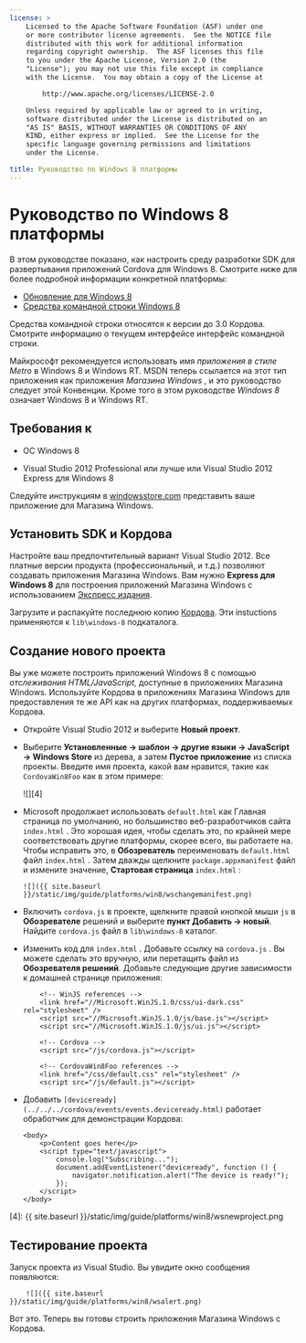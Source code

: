 ```yaml
---
license: >
    Licensed to the Apache Software Foundation (ASF) under one
    or more contributor license agreements.  See the NOTICE file
    distributed with this work for additional information
    regarding copyright ownership.  The ASF licenses this file
    to you under the Apache License, Version 2.0 (the
    "License"); you may not use this file except in compliance
    with the License.  You may obtain a copy of the License at

        http://www.apache.org/licenses/LICENSE-2.0

    Unless required by applicable law or agreed to in writing,
    software distributed under the License is distributed on an
    "AS IS" BASIS, WITHOUT WARRANTIES OR CONDITIONS OF ANY
    KIND, either express or implied.  See the License for the
    specific language governing permissions and limitations
    under the License.

title: Руководство по Windows 8 платформы
---
```


# Руководство по Windows 8 платформы

В этом руководстве показано, как настроить среду разработки SDK для развертывания приложений Cordova для Windows 8. Смотрите ниже для более подробной информации конкретной платформы:

*   [Обновление для Windows 8](upgrading.html)
*   [Средства командной строки Windows 8](tools.html)

Средства командной строки относятся к версии до 3.0 Кордова. Смотрите информацию о текущем интерфейсе интерфейс командной строки.

Майкрософт рекомендуется использовать имя *приложения в стиле Metro* в Windows 8 и Windows RT. MSDN теперь ссылается на этот тип приложения как приложения *Магазина Windows* , и это руководство следует этой Конвенции. Кроме того в этом руководстве *Windows 8* означает Windows 8 и Windows RT.

## Требования к

*   ОС Windows 8

*   Visual Studio 2012 Professional или лучше или Visual Studio 2012 Express для Windows 8

Следуйте инструкциям в [windowsstore.com][1] представить ваше приложение для Магазина Windows.

 [1]: http://www.windowsstore.com/

## Установить SDK и Кордова

Настройте ваш предпочтительный вариант Visual Studio 2012. Все платные версии продукта (профессиональный, и т.д.) позволяют создавать приложения Магазина Windows. Вам нужно **Express для Windows 8** для построения приложений Магазина Windows с использованием [Экспресс издания][2].

 [2]: http://www.microsoft.com/visualstudio/eng/products/visual-studio-express-products

Загрузите и распакуйте последнюю копию [Кордова][3]. Эти instuctions применяются к `lib\windows-8` подкаталога.

 [3]: http://phonegap.com/download

## Создание нового проекта

Вы уже можете построить приложений Windows 8 с помощью *отслеживания HTML/JavaScript,* доступные в приложениях Магазина Windows. Используйте Кордова в приложениях Магазина Windows для предоставления те же API как на других платформах, поддерживаемых Кордова.

*   Откройте Visual Studio 2012 и выберите **Новый проект**.

*   Выберите **Установленные → шаблон → другие языки → JavaScript → Windows Store** из дерева, а затем **Пустое приложение** из списка проекты. Введите имя проекта, какой вам нравится, такие как `CordovaWin8Foo` как в этом примере:
    
    ![][4]

*   Microsoft продолжает использовать `default.html` как Главная страница по умолчанию, но большинство веб-разработчиков сайта `index.html` . Это хорошая идея, чтобы сделать это, по крайней мере соответствовать другие платформы, скорее всего, вы работаете на. Чтобы исправить это, в **Обозреватель** переименовать `default.html` файл `index.html` . Затем дважды щелкните `package.appxmanifest` файл и измените значение, **Стартовая страница** `index.html` :
    
        ![]({{ site.baseurl }}/static/img/guide/platforms/win8/wschangemanifest.png)
        

*   Включить `cordova.js` в проекте, щелкните правой кнопкой мыши `js` в **Обозревателе** решений и выберите **пункт Добавить → новый**. Найдите `cordova.js` файл в `lib\windows-8` каталог.

*   Изменить код для `index.html` . Добавьте ссылку на `cordova.js` . Вы можете сделать это вручную, или перетащить файл из **Обозревателя решений**. Добавьте следующие другие зависимости к домашней странице приложения:
    
            <!-- WinJS references -->
            <link href="//Microsoft.WinJS.1.0/css/ui-dark.css" rel="stylesheet" />
            <script src="//Microsoft.WinJS.1.0/js/base.js"></script>
            <script src="//Microsoft.WinJS.1.0/js/ui.js"></script>
        
            <!-- Cordova -->
            <script src="/js/cordova.js"></script>
        
            <!-- CordovaWin8Foo references -->
            <link href="/css/default.css" rel="stylesheet" />
            <script src="/js/default.js"></script>
        

*   Добавить `[deviceready](../../../cordova/events/events.deviceready.html)` работает обработчик для демонстрации Кордова:
    
        <body>
            <p>Content goes here</p>
            <script type="text/javascript">
                console.log("Subscribing...");
                document.addEventListener("deviceready", function () {
                    navigator.notification.alert("The device is ready!");
                });
            </script>
        </body>
        

 [4]: {{ site.baseurl }}/static/img/guide/platforms/win8/wsnewproject.png

## Тестирование проекта

Запуск проекта из Visual Studio. Вы увидите окно сообщения появляются:

        ![]({{ site.baseurl }}/static/img/guide/platforms/win8/wsalert.png)
    

Вот это. Теперь вы готовы строить приложения Магазина Windows с Кордова.
